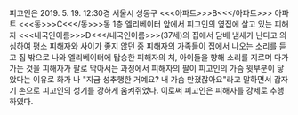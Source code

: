 피고인은 2019. 5. 19. 12:30경 서울시 성동구 <<<아파트>>>B<<</아파트>>> 아파트 <<<동>>>C<<</동>>>동 1층 엘리베이터 앞에서 피고인의 옆집에 살고 있는 피해자 <<<내국인이름>>>D<<</내국인이름>>>(37세)의 집에서 담배 냄새가 난다고 의심하여 평소 피해자와 사이가 좋지 않던 중 피해자의 가족들이 집에서 나오는 소리를 듣고 집 밖으로 나와 엘리베이터에 탑승한 피해자의 처, 아이들을 향해 소리를 지르며 다가가는 것을 피해자가 팔로 막아서는 과정에서 피해자의 팔이 피고인의 가슴 윗부분이 닿았다는 이유로 화가 나 "지금 성추행한 거예요? 내 가슴 만졌잖아요"라고 말하면서 갑자기 손으로 피고인의 성기를 강하게 움켜쥐었다.
이로써 피고인은 피해자를 강제로 추행하였다.
